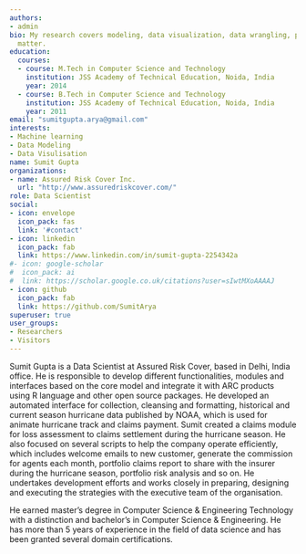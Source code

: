 ```yaml
---
authors:
- admin
bio: My research covers modeling, data visualization, data wrangling, portfolio analysis, report creation using statistical programming language R.
  matter.
education:
  courses:
  - course: M.Tech in Computer Science and Technology
    institution: JSS Academy of Technical Education, Noida, India
    year: 2014
  - course: B.Tech in Computer Science and Technology
    institution: JSS Academy of Technical Education, Noida, India
    year: 2011
email: "sumitgupta.arya@gmail.com"
interests:
- Machine learning
- Data Modeling
- Data Visulisation
name: Sumit Gupta
organizations:
- name: Assured Risk Cover Inc.
  url: "http://www.assuredriskcover.com/"
role: Data Scientist
social:
- icon: envelope
  icon_pack: fas
  link: '#contact'
- icon: linkedin
  icon_pack: fab
  link: https://www.linkedin.com/in/sumit-gupta-2254342a
#- icon: google-scholar
#  icon_pack: ai
#  link: https://scholar.google.co.uk/citations?user=sIwtMXoAAAAJ
- icon: github
  icon_pack: fab
  link: https://github.com/SumitArya
superuser: true
user_groups:
- Researchers
- Visitors
---
```


Sumit Gupta is a Data Scientist at Assured Risk Cover, based in Delhi, India office. He is responsible to develop different functionalities, modules and interfaces based on the core model and integrate it with ARC products using R language and other open source packages. He developed an automated interface for collection, cleansing and formatting, historical and current season hurricane data published by NOAA, which is used for animate hurricane track and claims payment. Sumit created a claims module for loss assessment to claims settlement during the hurricane season. He also focused on several scripts to help the company operate efficiently, which includes welcome emails to new customer, generate the commission for agents each month, portfolio claims report to share with the insurer during the hurricane season, portfolio risk analysis and so on. He undertakes development efforts and works closely in preparing, designing and executing the strategies with the executive team of the organisation. 

He earned master’s degree in Computer Science & Engineering Technology with a distinction and bachelor’s in Computer Science & Engineering. He has more than 5 years of experience in the field of data science and has been granted several domain certifications. 
